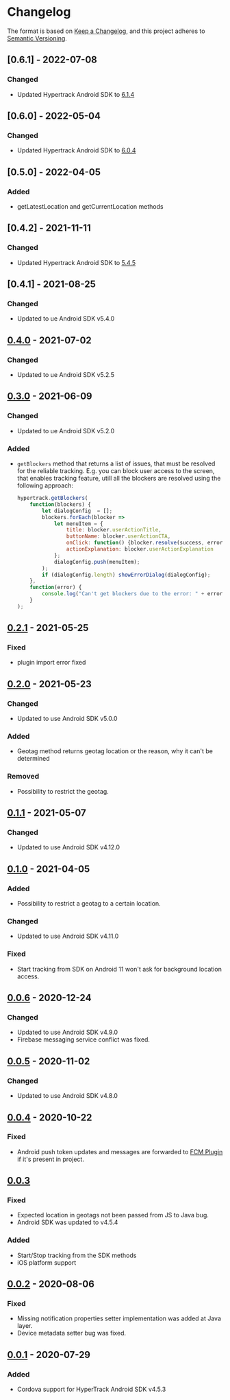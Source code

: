 # Changelog

The format is based on [Keep a Changelog](https://keepachangelog.com/en/1.0.0/),
and this project adheres to [Semantic Versioning](https://semver.org/spec/v2.0.0.html).

## [0.6.1] - 2022-07-08
### Changed
- Updated Hypertrack Android SDK to [6.1.4](https://github.com/hypertrack/sdk-android/blob/master/CHANGELOG.md#614---2022-06-17)

## [0.6.0] - 2022-05-04
### Changed
- Updated Hypertrack Android SDK to [6.0.4](https://github.com/hypertrack/sdk-android/blob/master/CHANGELOG.md#604---2022-04-29)

## [0.5.0] - 2022-04-05
### Added
- getLatestLocation and getCurrentLocation methods 

## [0.4.2] - 2021-11-11
### Changed
- Updated Hypertrack Android SDK to [5.4.5](https://github.com/hypertrack/sdk-android/releases/tag/v5.4.5)

## [0.4.1] - 2021-08-25
### Changed
- Updated to ue Android SDK v5.4.0

## [0.4.0] - 2021-07-02
### Changed
- Updated to ue Android SDK v5.2.5

## [0.3.0] - 2021-06-09
### Changed
- Updated to ue Android SDK v5.2.0
### Added
- `getBlockers` method that returns a list of issues, that must be resolved for the reliable tracking. E.g. you can block user access to the screen, that enables tracking feature, utill all the blockers are resolved using the following approach:
    ```js
    hypertrack.getBlockers(
        function(blockers) {
            let dialogConfig  = [];
            blockers.forEach(blocker => 
                let menuItem = {
                    title: blocker.userActionTitle,
                    buttonName: blocker.userActionCTA,
                    onClick: function() {blocker.resolve(success, error);},
                    actionExplanation: blocker.userActionExplanation
                };
                dialogConfig.push(menuItem);
            );
            if (dialogConfig.length) showErrorDialog(dialogConfig);
        },
        function(error) {
            console.log("Can't get blockers due to the error: " + error);
        }
    );
    ```

## [0.2.1] - 2021-05-25
### Fixed
- plugin import error fixed

## [0.2.0] - 2021-05-23
### Changed
- Updated to use Android SDK v5.0.0
### Added 
- Geotag method returns geotag location or the reason, why it can't be determined
### Removed
- Possibility to restrict the geotag.

## [0.1.1] - 2021-05-07
### Changed
- Updated to use Android SDK v4.12.0

## [0.1.0] - 2021-04-05
### Added
- Possibility to restrict a geotag to a certain location.
### Changed
- Updated to use Android SDK v4.11.0
### Fixed
- Start tracking from SDK on Android 11 won't ask for background location access.

## [0.0.6] - 2020-12-24
### Changed
- Updated to use Android SDK v4.9.0
- Firebase messaging service conflict was fixed.

## [0.0.5] - 2020-11-02
### Changed
- Updated to use Android SDK v4.8.0

## [0.0.4] - 2020-10-22
### Fixed
- Android push token updates and messages are forwarded to [FCM Plugin](https://github.com/andrehtissot/cordova-plugin-fcm-with-dependecy-updated) if it's present in project.

## [0.0.3]
### Fixed
- Expected location in geotags not been passed from JS to Java bug.
- Android SDK was updated to v4.5.4
### Added
- Start/Stop tracking from the SDK methods
- iOS platform support

## [0.0.2] - 2020-08-06
### Fixed
- Missing notification properties setter implementation was added at Java layer.
- Device metadata setter bug was fixed.

##  [0.0.1] - 2020-07-29
### Added
- Cordova support for HyperTrack Android SDK v4.5.3

[unreleased]: https://github.com/hypertrack/cordova-plugin-hypertrack/compare/v0.4.0...HEAD
[0.4.0]: https://github.com/hypertrack/cordova-plugin-hypertrack/compare/v0.3.0...v0.4.0
[0.3.0]: https://github.com/hypertrack/cordova-plugin-hypertrack/compare/v0.2.1...v0.3.0
[0.2.1]: https://github.com/hypertrack/cordova-plugin-hypertrack/compare/v0.2.0...v0.2.1
[0.2.0]: https://github.com/hypertrack/cordova-plugin-hypertrack/compare/v0.1.1...v0.2.0
[0.1.1]: https://github.com/hypertrack/cordova-plugin-hypertrack/compare/v0.1.0...v0.1.1
[0.1.0]: https://github.com/hypertrack/cordova-plugin-hypertrack/compare/v0.0.6...v0.1.0
[0.0.6]: https://github.com/hypertrack/cordova-plugin-hypertrack/compare/v0.0.5...v0.0.6
[0.0.5]: https://github.com/hypertrack/cordova-plugin-hypertrack/compare/v0.0.4...v0.0.5
[0.0.4]: https://github.com/hypertrack/cordova-plugin-hypertrack/compare/v0.0.3...v0.0.4
[0.0.3]: https://github.com/hypertrack/cordova-plugin-hypertrack/compare/v0.0.2...v0.0.3
[0.0.2]: https://github.com/hypertrack/cordova-plugin-hypertrack/compare/v0.0.1...v0.0.2
[0.0.1]: https://github.com/hypertrack/cordova-plugin-hypertrack/releases/tag/v0.0.1
